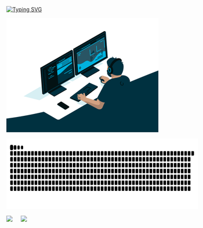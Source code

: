 <!-- <style type="text/css" rel="stylesheet">
#card {
  display: flex;
}
  
#toplang {
  margin-left: 30px;  
}
</style> -->

[![Typing SVG](https://readme-typing-svg.demolab.com?font=Fira+Code&pause=1000&color=2D439CE6&width=435&lines=Hi+I'm+ligdy)](https://git.io/typing-svg)

<!-- <p align="left">  
  <img src="https://count.getloli.com/get/@ligdy7?theme=rule34">
</p> -->


<p align="left">
  <img height="300" src="./assets/code.gif" />
</p>

<p align="left">
  <img height="185" src="./assets/github-contribution-grid-snake.svg" />
</p>



<!-- 
https://raw.githubusercontent.com/ligdy7/ligdy7/main/assets/github-contribution-grid-snake.svg -->

<p>
  <img height="160" src="https://github-readme-stats.vercel.app/api?username=ligdy7&show_icons=true" />
  &emsp;
  <img height="160" src="https://github-readme-stats.vercel.app/api/top-langs/?username=ligdy7&layout=compact" />
</p>



